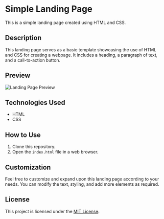 # Simple Landing Page

This is a simple landing page created using HTML and CSS.

## Description

This landing page serves as a basic template showcasing the use of HTML and CSS for creating a webpage. It includes a heading, a paragraph of text, and a call-to-action button.

## Preview

![Landing Page Preview](landing_page_preview.png)

## Technologies Used

- HTML
- CSS

## How to Use

1. Clone this repository.
2. Open the `index.html` file in a web browser.

## Customization

Feel free to customize and expand upon this landing page according to your needs. You can modify the text, styling, and add more elements as required.

## License

This project is licensed under the [MIT License](LICENSE).
